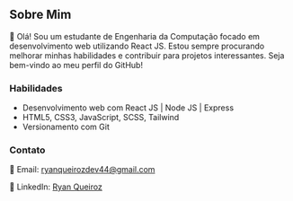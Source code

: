 ## Sobre Mim

👋 Olá! Sou um estudante de Engenharia da Computação focado em desenvolvimento web utilizando React JS. Estou sempre procurando melhorar minhas habilidades e contribuir para projetos interessantes. Seja bem-vindo ao meu perfil do GitHub!

### Habilidades

- Desenvolvimento web com React JS | Node JS | Express
- HTML5, CSS3, JavaScript, SCSS, Tailwind
- Versionamento com Git

### Contato

📧 Email: ryanqueirozdev44@gmail.com

💼 LinkedIn: [Ryan Queiroz](https://www.linkedin.com/in/ryanqueirozdev/)
